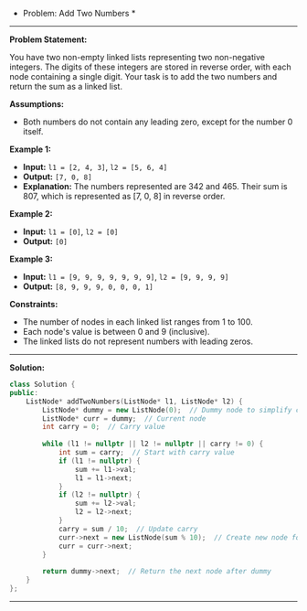 * Problem: Add Two Numbers *

---

**Problem Statement:**

You have two non-empty linked lists representing two non-negative integers. The digits of these integers are stored in reverse order, with each node containing a single digit. Your task is to add the two numbers and return the sum as a linked list.

**Assumptions:**
- Both numbers do not contain any leading zero, except for the number 0 itself.

**Example 1:**
- **Input:** `l1 = [2, 4, 3]`, `l2 = [5, 6, 4]`
- **Output:** `[7, 0, 8]`
- **Explanation:** The numbers represented are 342 and 465. Their sum is 807, which is represented as [7, 0, 8] in reverse order.

**Example 2:**
- **Input:** `l1 = [0]`, `l2 = [0]`
- **Output:** `[0]`

**Example 3:**
- **Input:** `l1 = [9, 9, 9, 9, 9, 9, 9]`, `l2 = [9, 9, 9, 9]`
- **Output:** `[8, 9, 9, 9, 0, 0, 0, 1]`

**Constraints:**
- The number of nodes in each linked list ranges from 1 to 100.
- Each node's value is between 0 and 9 (inclusive).
- The linked lists do not represent numbers with leading zeros.

---

**Solution:**

```cpp
class Solution {
public:
    ListNode* addTwoNumbers(ListNode* l1, ListNode* l2) {
        ListNode* dummy = new ListNode(0);  // Dummy node to simplify code
        ListNode* curr = dummy;  // Current node
        int carry = 0;  // Carry value
        
        while (l1 != nullptr || l2 != nullptr || carry != 0) {
            int sum = carry;  // Start with carry value
            if (l1 != nullptr) {
                sum += l1->val;
                l1 = l1->next;
            }
            if (l2 != nullptr) {
                sum += l2->val;
                l2 = l2->next;
            }
            carry = sum / 10;  // Update carry
            curr->next = new ListNode(sum % 10);  // Create new node for the sum
            curr = curr->next;
        }
        
        return dummy->next;  // Return the next node after dummy
    }
};
```

---
